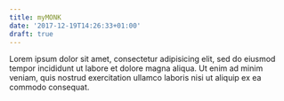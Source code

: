 ```yaml
---
title: myMONK
date: '2017-12-19T14:26:33+01:00'
draft: true
---
```


Lorem ipsum dolor sit amet, consectetur adipisicing elit, sed do eiusmod tempor incididunt ut labore et dolore magna aliqua. Ut enim ad minim veniam, quis nostrud exercitation ullamco laboris nisi ut aliquip ex ea commodo consequat.